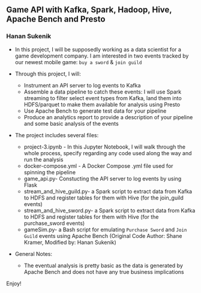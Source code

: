## Game API with Kafka, Spark, Hadoop, Hive, Apache Bench and Presto

### Hanan Sukenik

- In this project, I will be supposedly working as a data scientist for a game development company. I am interested in two events tracked by our newest mobile game: `buy a
  sword` & `join guild`

- Through this project, I will:
    * Instrument an API server to log events to Kafka
    * Assemble a data pipeline to catch these events: I will use Spark streaming to filter select event types from Kafka, land them into HDFS/parquet to make them available for analysis using Presto
    * Use Apache Bench to generate test data for your pipeline
    * Produce an analytics report to provide a description of your pipeline and some basic analysis of the events
    
  
- The project includes several files:
    
    * project-3.ipynb - In this Jupyter Notebook, I will walk through the whole process, specify regarding any code used along the way and run the analysis
    * docker-compose.yml - A Docker Compose .yml file used for spinning the pipeline
    * game_api.py- Constucting the API server to log events by using Flask
    * stream_and_hive_guild.py- a Spark script to extract data from Kafka to HDFS and register tables for them with Hive (for the join_guild events)
    * stream_and_hive_sword.py- a Spark script to extract data from Kafka to HDFS and register tables for them with Hive (for the purchase_sword events)
    * gameSim.py- a Bash script for emulating `Purchase Sword` and `Join Guild` events using Apache Bench (Original Code Author: Shane Kramer, Modified by: Hanan Sukenik)
    
    
 - General Notes:
 
     * The eventual analysis is pretty basic as the data is generated by Apache Bench and does not have any true business implications
     
     
Enjoy!
